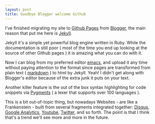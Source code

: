 ```yaml
---
layout: post
title: Goodbye Blogger welcome Github
---
```


I've finished migrating my site to [Github Pages][1] from [Blogger][2], the main reason that put me here is [Jekyll][3]. 

Jekyll it's a simple yet powerful blog engine written in Ruby. While the documentation is still poor ( most of the time you end up looking at the source of other Github pages ) it is amazing what you can do with it. 

Now I can blog from my preferred editor [emacs][4], and upload it any time without paying attention to the format since pages are transformed from plain text ( [markdown][5] ) to html by Jekyll. Yeah! I didn't get along with Blogger's editor because of the extra junk it puts on your text.

Another killer feature is the out of the box syntax highlighting for code snippets via [Pygments][6] ( a lexer that supports over 100 languages ).

This is a bit out-of-topic thing, but nowadays Websites - are like a Frankenstein -  built from several fragments integrated together: [Disqus][7], [Google Analytics][8], [Youtube][9], [Twitter][10], and so forth. The point is that I think that's a trend we'll see more and more in the future.

[1]:  http://pages.github.com/ "Github"
[2]:  http://www.blogger.com/  "Blogger"
[3]:  http://github.com/mojombo/jekyll/ "Jekyll"
[4]:  http://www.gnu.org/software/emacs/ "emacs"
[5]:  http://daringfireball.net/projects/markdown/ "Markdown"
[6]:  http://pygments.org/languages/ "Pygments"
[7]:  http://disqus.com/ "Disqus"
[8]:  http://www.google.com/analytics/ "Google Analytics"
[9]:  http://youtube.com/ "YouTube"
[10]: http://twitter.com/ "Twitter"